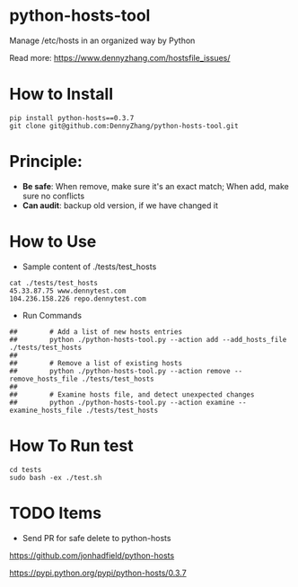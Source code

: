 # python-hosts-tool
Manage /etc/hosts in an organized way by Python

Read more: https://www.dennyzhang.com/hostsfile_issues/

# How to Install

```
pip install python-hosts==0.3.7
git clone git@github.com:DennyZhang/python-hosts-tool.git
```

# Principle:
- **Be safe**: When remove, make sure it's an exact match; When add, make sure no conflicts
- **Can audit**: backup old version, if we have changed it

# How to Use
- Sample content of ./tests/test_hosts
```
cat ./tests/test_hosts
45.33.87.75 www.dennytest.com
104.236.158.226 repo.dennytest.com
```

- Run Commands
```
##        # Add a list of new hosts entries
##        python ./python-hosts-tool.py --action add --add_hosts_file ./tests/test_hosts
##
##        # Remove a list of existing hosts
##        python ./python-hosts-tool.py --action remove --remove_hosts_file ./tests/test_hosts
##
##        # Examine hosts file, and detect unexpected changes
##        python ./python-hosts-tool.py --action examine --examine_hosts_file ./tests/test_hosts
```
# How To Run test
```
cd tests
sudo bash -ex ./test.sh
```
# TODO Items

- Send PR for safe delete to python-hosts

https://github.com/jonhadfield/python-hosts

https://pypi.python.org/pypi/python-hosts/0.3.7
